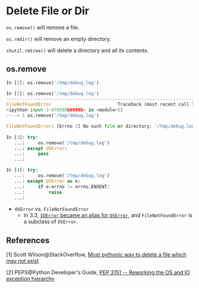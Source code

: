 # Delete File or Dir

``os.remove()`` will remove a file.

``os.rmdir()`` will remove an empty directory.

``shutil.rmtree()`` will delete a directory and all its contents.

## os.remove

```python
In [1]: os.remove('/tmp/debug.log')

In [2]: os.remove('/tmp/debug.log')
---------------------------------------------------------------------------
FileNotFoundError                         Traceback (most recent call last)
<ipython-input-3-870588b0988b> in <module>()
----> 1 os.remove('/tmp/debug.log')

FileNotFoundError: [Errno 2] No such file or directory: '/tmp/debug.log'
        
In [3]: try:
   ...:     os.remove('/tmp/debug.log')
   ...: except OSError:
   ...:     pass
   ...:

In [4]: try:
   ...:     os.remove('/tmp/debug.log')
   ...: except OSError as e:
   ...:     if e.errno != errno.ENOENT:
   ...:         raise
   ...:
```

* ``OSError`` vs. ``FileNotFoundError``
  * In 3.3, [`IOError` became an alias for `OSError`](http://docs.python.org/3.3/library/exceptions.html#IOError), and `FileNotFoundError` is a subclass of `OSError`.

## References

[1] Scott Wilson@StackOverflow, [Most pythonic way to delete a file which may not exist](http://stackoverflow.com/questions/10840533/most-pythonic-way-to-delete-a-file-which-may-not-exist)

[2] PEPS@Python Developer's Guide, [PEP 3151 -- Reworking the OS and IO exception hierarchy](https://www.python.org/dev/peps/pep-3151/#lack-of-fine-grained-exceptions)